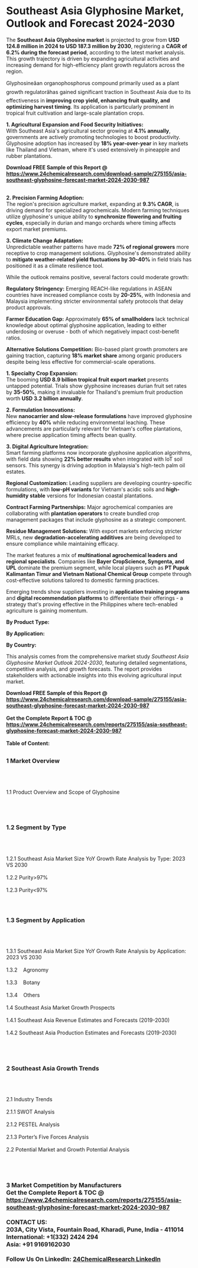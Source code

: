 <h1>Southeast Asia Glyphosine Market, Outlook and Forecast 2024-2030</h1><p>The <strong>Southeast Asia Glyphosine market</strong> is projected to grow from <strong>USD 124.8 million in 2024 to USD 187.3 million by 2030</strong>, registering a <strong>CAGR of 6.2% during the forecast period</strong>, according to the latest market analysis. This growth trajectory is driven by expanding agricultural activities and increasing demand for high-efficiency plant growth regulators across the region.</p><p>Glyphosineâan organophosphorus compound primarily used as a plant growth regulatorâhas gained significant traction in Southeast Asia due to its effectiveness in <strong>improving crop yield, enhancing fruit quality, and optimizing harvest timing</strong>. Its application is particularly prominent in tropical fruit cultivation and large-scale plantation crops.</p><p><strong>1. Agricultural Expansion and Food Security Initiatives:</strong><br>
With Southeast Asia's agricultural sector growing at <strong>4.1% annually</strong>, governments are actively promoting technologies to boost productivity. Glyphosine adoption has increased by <strong>18% year-over-year</strong> in key markets like Thailand and Vietnam, where it's used extensively in pineapple and rubber plantations.</p><div><b>Download FREE Sample of this Report @ 
            <a href="https://www.24chemicalresearch.com/download-sample/275155/asia-southeast-glyphosine-forecast-market-2024-2030-987">
            https://www.24chemicalresearch.com/download-sample/275155/asia-southeast-glyphosine-forecast-market-2024-2030-987</a></b></div><br><p><strong>2. Precision Farming Adoption:</strong><br>
The region's precision agriculture market, expanding at <strong>9.3% CAGR</strong>, is driving demand for specialized agrochemicals. Modern farming techniques utilize glyphosine's unique ability to <strong>synchronize flowering and fruiting cycles</strong>, especially in durian and mango orchards where timing affects export market premiums.</p><p><strong>3. Climate Change Adaptation:</strong><br>
Unpredictable weather patterns have made <strong>72% of regional growers</strong> more receptive to crop management solutions. Glyphosine's demonstrated ability to <strong>mitigate weather-related yield fluctuations by 30-40%</strong> in field trials has positioned it as a climate resilience tool.</p><p>While the outlook remains positive, several factors could moderate growth:</p><p><strong>Regulatory Stringency:</strong> Emerging REACH-like regulations in ASEAN countries have increased compliance costs by <strong>20-25%</strong>, with Indonesia and Malaysia implementing stricter environmental safety protocols that delay product approvals.</p><p><strong>Farmer Education Gap:</strong> Approximately <strong>65% of smallholders</strong> lack technical knowledge about optimal glyphosine application, leading to either underdosing or overuse - both of which negatively impact cost-benefit ratios.</p><p><strong>Alternative Solutions Competition:</strong> Bio-based plant growth promoters are gaining traction, capturing <strong>18% market share</strong> among organic producers despite being less effective for commercial-scale operations.</p><p><strong>1. Specialty Crop Expansion:</strong><br>
The booming <strong>USD 8.9 billion tropical fruit export market</strong> presents untapped potential. Trials show glyphosine increases durian fruit set rates by <strong>35-50%</strong>, making it invaluable for Thailand's premium fruit production worth <strong>USD 3.2 billion annually</strong>.</p><p><strong>2. Formulation Innovations:</strong><br>
New <strong>nanocarrier and slow-release formulations</strong> have improved glyphosine efficiency by <strong>40%</strong> while reducing environmental leaching. These advancements are particularly relevant for Vietnam's coffee plantations, where precise application timing affects bean quality.</p><p><strong>3. Digital Agriculture Integration:</strong><br>
Smart farming platforms now incorporate glyphosine application algorithms, with field data showing <strong>22% better results</strong> when integrated with IoT soil sensors. This synergy is driving adoption in Malaysia's high-tech palm oil estates.</p><p><strong>Regional Customization:</strong> Leading suppliers are developing country-specific formulations, with <strong>low-pH variants</strong> for Vietnam's acidic soils and <strong>high-humidity stable</strong> versions for Indonesian coastal plantations.</p><p><strong>Contract Farming Partnerships:</strong> Major agrochemical companies are collaborating with <strong>plantation operators</strong> to create bundled crop management packages that include glyphosine as a strategic component.</p><p><strong>Residue Management Solutions:</strong> With export markets enforcing stricter MRLs, new <strong>degradation-accelerating additives</strong> are being developed to ensure compliance while maintaining efficacy.</p><p>The market features a mix of <strong>multinational agrochemical leaders and regional specialists</strong>. Companies like <strong>Bayer CropScience, Syngenta, and UPL</strong> dominate the premium segment, while local players such as <strong>PT Pupuk Kalimantan Timur and Vietnam National Chemical Group</strong> compete through cost-effective solutions tailored to domestic farming practices.</p><p>Emerging trends show suppliers investing in <strong>application training programs</strong> and <strong>digital recommendation platforms</strong> to differentiate their offerings - a strategy that's proving effective in the Philippines where tech-enabled agriculture is gaining momentum.</p><p><strong>By Product Type:</strong></p><p><strong>By Application:</strong></p><p><strong>By Country:</strong></p><p>This analysis comes from the comprehensive market study <em>Southeast Asia Glyphosine Market Outlook 2024-2030</em>, featuring detailed segmentations, competitive analysis, and growth forecasts. The report provides stakeholders with actionable insights into this evolving agricultural input market.</p><div><b>Download FREE Sample of this Report @ 
            <a href="https://www.24chemicalresearch.com/download-sample/275155/asia-southeast-glyphosine-forecast-market-2024-2030-987">
            https://www.24chemicalresearch.com/download-sample/275155/asia-southeast-glyphosine-forecast-market-2024-2030-987</a></b></div><br><div><b>Get the Complete Report & TOC @ 
            <a href="https://www.24chemicalresearch.com/reports/275155/asia-southeast-glyphosine-forecast-market-2024-2030-987">
            https://www.24chemicalresearch.com/reports/275155/asia-southeast-glyphosine-forecast-market-2024-2030-987</a></b></div><br>
            <b>Table of Content:</b><p><h2><span style="font-size:16px"><strong>1 Market Overview&nbsp;&nbsp; &nbsp;</strong></span></h2><br />
<br />
<p>1.1 Product Overview and Scope of Glyphosine&nbsp;</p><br />
<br />
<h2><strong><span style="font-size:16px">1.2 Segment by Type&nbsp;&nbsp; &nbsp;</span></strong></h2><br />
<br />
<p>1.2.1 Southeast Asia Market Size YoY Growth Rate Analysis by Type: 2023 VS 2030&nbsp;&nbsp; &nbsp;<br /><br />
1.2.2 Purity>97%&nbsp;&nbsp; &nbsp;<br /><br />
1.2.3 Purity<97%<br /><br />
<br />
<h2><span style="font-size:16px"><strong>1.3 Segment by Application&nbsp;&nbsp;</strong></span></h2><br />
<br />
<p>1.3.1 Southeast Asia Market Size YoY Growth Rate Analysis by Application: 2023 VS 2030&nbsp;&nbsp; &nbsp;<br /><br />
1.3.2&nbsp;&nbsp; &nbsp;Agronomy<br /><br />
1.3.3&nbsp;&nbsp; &nbsp;Botany<br /><br />
1.3.4&nbsp;&nbsp; &nbsp;Others<br /><br />
1.4 Southeast Asia Market Growth Prospects&nbsp;&nbsp; &nbsp;<br /><br />
1.4.1 Southeast Asia Revenue Estimates and Forecasts (2019-2030)&nbsp;&nbsp; &nbsp;<br /><br />
1.4.2 Southeast Asia Production Estimates and Forecasts (2019-2030)&nbsp;&nbsp;</p><br />
<br />
<h2><span style="font-size:16px"><strong>2 Southeast Asia Growth Trends&nbsp;&nbsp; &nbsp;</strong></span></h2><br />
<br />
<p>2.1 Industry Trends&nbsp;&nbsp; &nbsp;<br /><br />
2.1.1 SWOT Analysis&nbsp;&nbsp; &nbsp;<br /><br />
2.1.2 PESTEL Analysis&nbsp;&nbsp; &nbsp;<br /><br />
2.1.3 Porter&rsquo;s Five Forces Analysis&nbsp;&nbsp; &nbsp;<br /><br />
2.2 Potential Market and Growth Potential Analysis&nbsp;&nbsp; &nbsp;</p><br />
<br />
<h2><span style="font-size:16px"><strong>3 Market Competition by Manufacturers&nbsp;&nbsp; </stro</p><div><b>Get the Complete Report & TOC @ 
            <a href="https://www.24chemicalresearch.com/reports/275155/asia-southeast-glyphosine-forecast-market-2024-2030-987">
            https://www.24chemicalresearch.com/reports/275155/asia-southeast-glyphosine-forecast-market-2024-2030-987</a></b></div><br><b>CONTACT US:</b><br>
            203A, City Vista, Fountain Road, Kharadi, Pune, India - 411014<br>
            International: +1(332) 2424 294<br>
            Asia: +91 9169162030 <br><br>
            Follow Us On LinkedIn: <a href="https://www.linkedin.com/company/24chemicalresearch/">24ChemicalResearch LinkedIn</a>